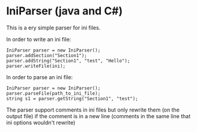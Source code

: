 IniParser (java and C#)
=======================

This is a ery simple parser for ini files.

In order to write an ini file:

```
IniParser parser = new IniParser();
parser.addSection("Section1");
parser.addString("Section1", "test", "Hello");
parser.writeFile(ini);
```

In order to parse an ini file:

```
IniParser parser = new IniParser();
parser.parseFile(path_to_ini_file);
string s1 = parser.getString("Section1", "test");
```

The parser support comments in ini files but only rewrite them (on the output file) if the comment is in a new line (comments in the same line that ini options wouldn't rewrite)
